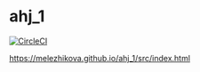 # ahj_1

[![CircleCI](https://circleci.com/gh/melezhikova/ahj_1/tree/master.svg?style=svg)](https://circleci.com/gh/melezhikova/ahj_1/tree/master)

https://melezhikova.github.io/ahj_1/src/index.html
